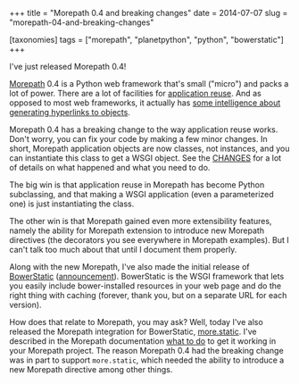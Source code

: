 +++
title = "Morepath 0.4 and breaking changes"
date = 2014-07-07
slug = "morepath-04-and-breaking-changes"

[taxonomies]
tags = ["morepath", "planetpython", "python", "bowerstatic"]
+++

I've just released Morepath 0.4!

[Morepath](http://morepath.readthedocs.org) 0.4 is a Python web
framework that's small ("micro") and packs a lot of power. There are a
lot of facilities for [application
reuse](http://morepath.readthedocs.org/en/latest/app_reuse.html). And as
opposed to most web frameworks, it actually has [some intelligence about
generating hyperlinks to
objects](http://morepath.readthedocs.org/en/latest/paths_and_linking.html).

Morepath 0.4 has a breaking change to the way application reuse works.
Don't worry, you can fix your code by making a few minor changes. In
short, Morepath application objects are now classes, not instances, and
you can instantiate this class to get a WSGI object. See the
[CHANGES](http://morepath.readthedocs.org/en/0.4/changes.html#id1) for a
lot of details on what happened and what you need to do.

The big win is that application reuse in Morepath has become Python
subclassing, and that making a WSGI application (even a parameterized
one) is just instantiating the class.

The other win is that Morepath gained even more extensibility features,
namely the ability for Morepath extension to introduce new Morepath
directives (the decorators you see everywhere in Morepath examples). But
I can't talk too much about that until I document them properly.

Along with the new Morepath, I've also made the initial release of
[BowerStatic](http://bowerstatic.readthedocs.org)
([announcement](@/posts/announcing-bowerstatic.md)).
BowerStatic is the WSGI framework that lets you easily include
bower-installed resources in your web page and do the right thing with
caching (forever, thank you, but on a separate URL for each version).

How does that relate to Morepath, you may ask? Well, today I've also
released the Morepath integration for BowerStatic,
[more.static](https://pypi.python.org/pypi/more.static). I've described
in the Morepath documentation [what to
do](http://morepath.readthedocs.org/en/latest/more.static.html) to get
it working in your Morepath project. The reason Morepath 0.4 had the
breaking change was in part to support `more.static`, which needed the
ability to introduce a new Morepath directive among other things.
